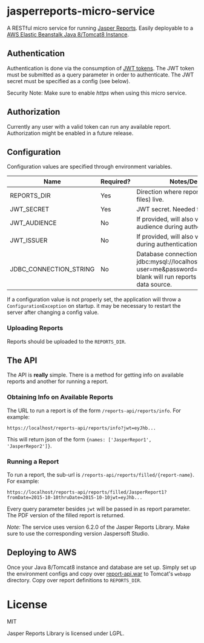 # jasperreports-micro-service

A RESTful micro service for running [Jasper Reports](http://community.jaspersoft.com/).  Easily deployable to a [AWS Elastic Beanstalk Java 8/Tomcat8 Instance](https://aws.amazon.com/about-aws/whats-new/2014/11/05/aws-elastic-beanstalk-supports-java8-tomcat8/).

## Authentication

Authentication is done via the consumption of [JWT tokens](http://jwt.io/).  The JWT token must be submitted as a query parameter in order to authenticate.  The JWT secret must be specified as a config (see below).

Security Note:  Make sure to enable *https* when using this micro service.

## Authorization

Currently any user with a valid token can run any available report.  Authorization might be enabled in a future release.

## Configuration

Configuration values are specified through environment variables.

Name               | Required? | Notes/Description
------------------ | --------- | ---------------------------
REPORTS_DIR | Yes       | Direction where report definition (*.jrxml files) live.
JWT_SECRET         | Yes       | JWT secret.  Needed for authentication.
JWT_AUDIENCE       | No        | If provided, will also validate JWT audience during authentication.
JWT_ISSUER         | No        | If provided, will also validate JWT issuer during authentication.
JDBC_CONNECTION_STRING | No | Database connection string.  For example, jdbc:mysql://localhost:3306/mydatabase?user=me&password=mypassword.  If blank will run reports against an empty data source.

If a configuration value is not properly set, the application will throw a `ConfigurationException` on startup.  it may be necessary to restart the server after changing a config value.

### Uploading Reports

Reports should be uploaded to the `REPORTS_DIR`.

## The API

The API is **really** simple.  There is a method for getting info on available reports and another for running a report.

### Obtaining Info on Available Reports

The URL to run a report is of the form `/reports-api/reports/info`.  For example:

```
https://localhost/reports-api/reports/info?jwt=eyJhb...
```

This will return json of the form `{names: ['JasperRepor1', 'JasperRepor2']}`.

### Running a Report

To run a report, the sub-url is `/reports-api/reports/filled/{report-name}`.  For example:

```
https://localhost/reports-api/reports/filled/JasperReport1?fromDate=2015-10-10thruDate=2015-10-10jwt=eyJhb...
```

Every query parameter besides `jwt` will be passed in as report parameter.  The PDF version of the filled report is returned.

*Note:* The service uses version 6.2.0 of the Jasper Reports Library.  Make sure to use the corresponding version Jaspersoft Studio.

## Deploying to AWS

Once your Java 8/Tomcat8 instance and database are set up.  Simply set up the environment configs and copy over [report-api.war](https://github.com/jonmbake/jasperreports-micro-service/blob/master/target/report-api.war?raw=true) to Tomcat's `webapp` directory.  Copy over report definitions to `REPORTS_DIR`.

# License

MIT

Jasper Reports Library is licensed under LGPL.
